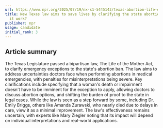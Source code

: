 ```yaml
---
url: https://www.npr.org/2025/07/19/nx-s1-5445143/texas-abortion-life-of-mother
title: New Texas law aims to save lives by clarifying the state abortion ban. Will
  it work?
publisher: npr
usage: candidate
initial_rank: 3
---
```

## Article summary
The Texas Legislature passed a bipartisan law, The Life of the Mother Act, to clarify emergency exceptions to the state's abortion ban. The law aims to address uncertainties doctors face when performing abortions in medical emergencies, with penalties for misinterpretations being severe. Key clarifications include specifying that a woman's death or impairment doesn't have to be imminent for the exception to apply, allowing doctors to discuss abortion options, and shifting the burden of proof to the state in legal cases. While the law is seen as a step forward by some, including Dr. Emily Briggs, others like Amanda Zurawski, who nearly died due to delays in care, view it as a minimal improvement. The law's effectiveness remains uncertain, with experts like Mary Ziegler noting that its impact will depend on individual interpretations and real-world applications.
